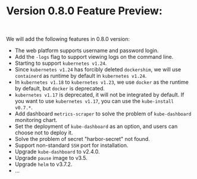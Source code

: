 
# Version 0.8.0 Feature Preview:

<br>

We will add the following features in 0.8.0 version:

* The web platform supports username and password login.
* Add the `-logs` flag to support viewing logs on the command line.
* Starting to support `kubernetes v1.24`.
* Since `kubernetes v1.24` has forcibly deleted `dockershim`, we will use `containerd` as runtime by default in `kubernetes v1.24`.
* In `kubernetes v1.18` to `kubernetes v1.23`, we use `docker` as the runtime by default, but `docker` is deprecated. 
* `kubernetes v1.17` is deprecated, it will not be integrated by default. If you want to use `kubernetes v1.17`, you can use the `kube-install v0.7.*`.
* Add dashboard `metrics-scraper` to solve the problem of `kube-dashboard` monitoring chart.
* Set the deployment of `kube-dashboard` as an option, and users can choose not to deploy it.
* Solve the problem of  secret "harbor-secret" not found.
* Support non-standard `SSH` port for installation.
* Upgrade `kube-dashboard` to v2.4.0.
* Upgrade `pause` image to v3.5.
* Upgrade `helm` to v3.7.2.
* ...


<br>
